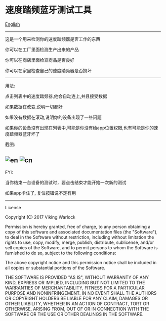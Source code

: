 # 速度踏频蓝牙测试工具
[English](./README.md)

---

这是一个用来检测你的速度踏频器是否工作的东西

你可以在工厂里面检测生产出来的产品

你可以在商店里面检查商品是否良好

你可以在家里检查自己的速度踏频器是否损坏

---

用法:

点击列表中的速度踏频器,他会自动连上,并且接受数据

如果数据在改变,说明一切都好

如果没有数据在滚动,说明你的设备出现了一些问题

如果你的设备没有出现在列表中,可能是你没有给app位置权限,也有可能是你的速度踏频器蓝牙坏了

截图:

![en](http://obrxrslya.bkt.clouddn.com/cscen.jpg)
![cn](http://obrxrslya.bkt.clouddn.com/csccn.jpg)
---

FYI:

当你结束一台设备的测试时，要点击结束才能开始一次新的测试

如果app卡住了, 复位按钮说不定有用

---

License

Copyright (C) 2017 Viking Warlock

Permission is hereby granted, free of charge, to any person obtaining a copy of this software and associated documentation files (the "Software"), to deal in the Software without restriction, including without limitation the rights to use, copy, modify, merge, publish, distribute, sublicense, and/or sell copies of the Software, and to permit persons to whom the Software is furnished to do so, subject to the following conditions:

The above copyright notice and this permission notice shall be included in all copies or substantial portions of the Software.

THE SOFTWARE IS PROVIDED "AS IS", WITHOUT WARRANTY OF ANY KIND, EXPRESS OR IMPLIED, INCLUDING BUT NOT LIMITED TO THE WARRANTIES OF MERCHANTABILITY, FITNESS FOR A PARTICULAR PURPOSE AND NONINFRINGEMENT. IN NO EVENT SHALL THE AUTHORS OR COPYRIGHT HOLDERS BE LIABLE FOR ANY CLAIM, DAMAGES OR OTHER LIABILITY, WHETHER IN AN ACTION OF CONTRACT, TORT OR OTHERWISE, ARISING FROM, OUT OF OR IN CONNECTION WITH THE SOFTWARE OR THE USE OR OTHER DEALINGS IN THE SOFTWARE.

